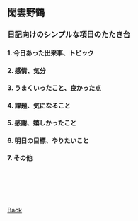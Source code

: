 ## 閑雲野鶴

### 日記向けのシンプルな項目のたたき台

#### 1. 今日あった出来事、トピック


#### 2. 感情、気分


#### 3. うまくいったこと、良かった点


#### 4. 課題、気になること


#### 5. 感謝、嬉しかったこと


#### 6. 明日の目標、やりたいこと


#### 7. その他


<p style="margin-top: 100px;"></p>

[Back](./../../)
